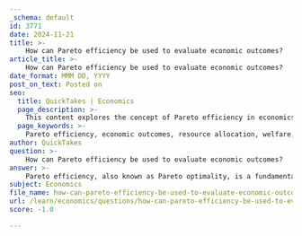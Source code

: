 ```yaml
---
_schema: default
id: 3771
date: 2024-11-21
title: >-
    How can Pareto efficiency be used to evaluate economic outcomes?
article_title: >-
    How can Pareto efficiency be used to evaluate economic outcomes?
date_format: MMM DD, YYYY
post_on_text: Posted on
seo:
  title: QuickTakes | Economics
  page_description: >-
    This content explores the concept of Pareto efficiency in economics, detailing its use as a benchmark for evaluating economic outcomes and policies. It highlights the importance of resource allocation, the implications for equity and fairness, applications beyond economics, and the practical challenges of achieving Pareto improvements.
  page_keywords: >-
    Pareto efficiency, economic outcomes, resource allocation, welfare, policy evaluation, Pareto improvement, equity, fairness, economic policy, healthcare allocation, environmental policy, efficiency, distribution, social welfare, economic systems, practical challenges
author: QuickTakes
question: >-
    How can Pareto efficiency be used to evaluate economic outcomes?
answer: >-
    Pareto efficiency, also known as Pareto optimality, is a fundamental concept in economics that serves as a benchmark for evaluating economic outcomes and policies. It describes a situation where resources are allocated in such a way that it is impossible to make one individual better off without making at least one other individual worse off. This condition is crucial for assessing the efficiency of resource allocation in a society.\n\n### Evaluating Economic Outcomes with Pareto Efficiency\n\n1. **Benchmark for Policies**: Pareto efficiency can be used to evaluate the effectiveness of economic policies. If a policy leads to a Pareto improvement—meaning at least one individual is made better off without harming others—it is generally considered welfare-enhancing. This makes Pareto efficiency a desirable outcome in policy analysis.\n\n2. **Resource Allocation**: In practice, Pareto efficiency helps in understanding how resources are distributed among individuals. An allocation is deemed Pareto efficient when no further reallocation can improve one person's situation without negatively impacting another's. This concept is particularly useful in evaluating the efficiency of economic systems and institutional arrangements.\n\n3. **Limitations and Critiques**: While Pareto efficiency provides a useful framework, it has its limitations. It does not account for equity or fairness in the distribution of resources. An allocation can be Pareto efficient yet still be highly unequal, which raises concerns about the implications of such outcomes on social welfare. Therefore, it is often necessary to consider both Pareto efficiency and fairness when evaluating economic outcomes.\n\n4. **Applications Beyond Economics**: The concept of Pareto efficiency extends beyond economics into various fields, including healthcare and environmental policy. For instance, in healthcare, it can be used to assess the allocation of medical resources to ensure that the distribution maximizes health outcomes for the population while maintaining fairness.\n\n5. **Practical Challenges**: Achieving Pareto efficiency in real-world scenarios is often challenging. Many social actions, such as changes in economic policy, can inadvertently make at least one person worse off, complicating the pursuit of Pareto improvements. This reality has led to the exploration of alternative criteria for economic efficiency that may better address issues of equity and distribution.\n\nIn summary, Pareto efficiency is a critical tool for evaluating economic outcomes, providing insights into the effectiveness of policies and the efficiency of resource allocation. However, it is essential to consider its limitations and the need for a balanced approach that incorporates fairness alongside efficiency.
subject: Economics
file_name: how-can-pareto-efficiency-be-used-to-evaluate-economic-outcomes.md
url: /learn/economics/questions/how-can-pareto-efficiency-be-used-to-evaluate-economic-outcomes
score: -1.0

---
```


&nbsp;